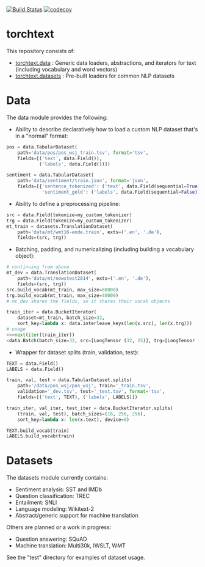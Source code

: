 [![Build Status](https://travis-ci.org/pytorch/text.svg?branch=master)](https://travis-ci.org/pytorch/text)
[![codecov](https://codecov.io/gh/pytorch/text/branch/master/graph/badge.svg)](https://codecov.io/gh/pytorch/text)

# torchtext

This repository consists of:

- [torchtext.data](#data) : Generic data loaders, abstractions, and iterators for text (including vocabulary and word vectors)
- [torchtext.datasets](#datasets) : Pre-built loaders for common NLP datasets

# Data

The data module provides the following:

- Ability to describe declaratively how to load a custom NLP dataset that's in a "normal" format:
```python
pos = data.TabularDataset(
    path='data/pos/pos_wsj_train.tsv', format='tsv',
    fields=[('text', data.Field()),
            ('labels', data.Field())])

sentiment = data.TabularDataset(
    path='data/sentiment/train.json', format='json',
    fields=[{'sentence_tokenized': ('text', data.Field(sequential=True)),
             'sentiment_gold': ('labels', data.Field(sequential=False))}])
```
- Ability to define a preprocessing pipeline:
```python
src = data.Field(tokenize=my_custom_tokenizer)
trg = data.Field(tokenize=my_custom_tokenizer)
mt_train = datasets.TranslationDataset(
    path='data/mt/wmt16-ende.train', exts=('.en', '.de'),
    fields=(src, trg))
```
- Batching, padding, and numericalizing (including building a vocabulary object):
```python
# continuing from above
mt_dev = data.TranslationDataset(
    path='data/mt/newstest2014', exts=('.en', '.de'),
    fields=(src, trg))
src.build_vocab(mt_train, max_size=80000)
trg.build_vocab(mt_train, max_size=40000)
# mt_dev shares the fields, so it shares their vocab objects

train_iter = data.BucketIterator(
    dataset=mt_train, batch_size=32, 
    sort_key=lambda x: data.interleave_keys(len(x.src), len(x.trg)))
# usage
>>>next(iter(train_iter))
<data.Batch(batch_size=32, src=[LongTensor (32, 25)], trg=[LongTensor (32, 28)])>
```
- Wrapper for dataset splits (train, validation, test):
```python
TEXT = data.Field()
LABELS = data.Field()

train, val, test = data.TabularDataset.splits(
    path='/data/pos_wsj/pos_wsj', train='_train.tsv',
    validation='_dev.tsv', test='_test.tsv', format='tsv',
    fields=[('text', TEXT), ('labels', LABELS)])

train_iter, val_iter, test_iter = data.BucketIterator.splits(
    (train, val, test), batch_sizes=(16, 256, 256),
    sort_key=lambda x: len(x.text), device=0)

TEXT.build_vocab(train)
LABELS.build_vocab(train)
```

# Datasets

The datasets module currently contains:

- Sentiment analysis: SST and IMDb
- Question classification: TREC
- Entailment: SNLI
- Language modeling: Wikitext-2
- Abstract/generic support for machine translation

Others are planned or a work in progress:

- Question answering: SQuAD
- Machine translation: Multi30k, IWSLT, WMT

See the "test" directory for examples of dataset usage.

